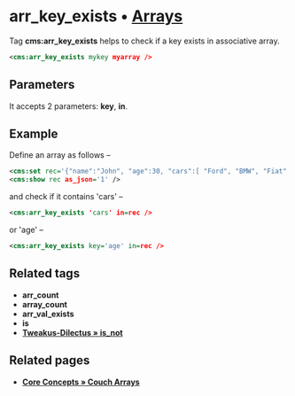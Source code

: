 # arr_key_exists • [Arrays](#related-pages)

Tag **cms:arr_key_exists** helps to check if a key exists in associative array.

```xml
<cms:arr_key_exists mykey myarray />
```

## Parameters

It accepts 2 parameters: **key**, **in**.

## Example

Define an array as follows –

```xml
<cms:set rec='{"name":"John", "age":30, "cars":[ "Ford", "BMW", "Fiat" ]}' is_json='1' />
<cms:show rec as_json='1' />
```

and check if it contains 'cars' –

```xml
<cms:arr_key_exists 'cars' in=rec />
```

or 'age' –

```xml
<cms:arr_key_exists key='age' in=rec />
```

## Related tags

* **arr_count**
* **array_count**
* **arr_val_exists**
* **is**
* [**Tweakus-Dilectus &raquo; is_not**](https://github.com/trendoman/Tweakus-Dilectus/tree/main/anton.cms%40ya.ru__tags-new/is_not/)

## Related pages

* [**Core Concepts &raquo; Couch Arrays**](/concepts/Arrays)
